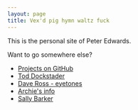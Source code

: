 ```yaml
---
layout: page
title: Vex'd pig hymn waltz fuck
---
```


This is the personal site of Peter Edwards. 

Want to go somewhere else?

* [Projects on GitHub](https://github.com/bjorsq/)
* [Tod Dockstader](http://docstader.info)
* [Dave Ross - eyetones](http://eyetones.info)
* [Archie's info](http://archies.info)
* [Sally Barker](http://sallybarker.org)

